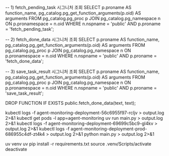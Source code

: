 -- 1) fetch_pending_task 시그니처 조회
SELECT
  p.proname    AS function_name,
  pg_catalog.pg_get_function_arguments(p.oid) AS arguments
FROM pg_catalog.pg_proc p
JOIN pg_catalog.pg_namespace n ON p.pronamespace = n.oid
WHERE n.nspname = 'public'
  AND p.proname = 'fetch_pending_task';


  -- 2) fetch_done_data 시그니처 조회
SELECT
  p.proname    AS function_name,
  pg_catalog.pg_get_function_arguments(p.oid) AS arguments
FROM pg_catalog.pg_proc p
JOIN pg_catalog.pg_namespace n ON p.pronamespace = n.oid
WHERE n.nspname = 'public'
  AND p.proname = 'fetch_done_data';


  -- 3) save_task_result 시그니처 조회
SELECT
  p.proname    AS function_name,
  pg_catalog.pg_get_function_arguments(p.oid) AS arguments
FROM pg_catalog.pg_proc p
JOIN pg_catalog.pg_namespace n ON p.pronamespace = n.oid
WHERE n.nspname = 'public'
  AND p.proname = 'save_task_result';


DROP FUNCTION IF EXISTS public.fetch_done_data(text, text);


kubectl logs -f agent-monitoring-deployment-56c6955f97-rcljv > output.log 2>&1
kubectl get pods -l app=agent-monitoring
uv run main.py > output.log 2>&1
kubectl logs -f agent-monitoring-deployment-69699c5bc9-gl4kv > output.log 2>&1
kubectl logs -f agent-monitoring-deployment-prod-686955c4df-zt4k4 > output.log 2>&1
python main.py > output.log 2>&1

uv venv
uv pip install -r requirements.txt
source .venv/Scripts/activate
deactivate